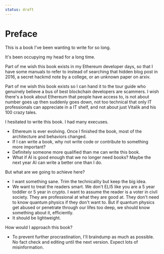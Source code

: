 ```yaml
---
status: draft
---
```


# Preface

This is a book I've been wanting to write for so long.

It's been occupying my head for a long time.

Part of me wish this book exists in my Ethereum developer days, so that I have some manuals to refer to instead of searching that hidden blog post in 2016, a secret hackmd note by a college, or an unknown paper on arxiv.

Part of me wish this book exists so I can hand it to the tour guide who genuinely believe a bus of best blockchain developers are scammers. I wish there's a book about Ethereum that people have access to, is not about number goes up then suddenly goes down, not too technical that only IT professionals can appreciate in a IT shelf, and not about just Vitalik and his 100 crazy tales.

I hesitated to write this book. I had many execuses.

- Ethereum is ever evolving. Once I finished the book, most of the architecture and behaviors changed.
- If I can write a book, why not write code or contribute to something more important?
- Definitely someone more qualified than me can write this book.
- What if AI is good enough that we no longer need books? Maybe the next year AI can write a better one than I do.

But what are we going to achieve here?

- I want something sane. Trim the technicality but keep the big idea.
- We want to treat the readers smart. We don't ELI5 like you are a 5 year toddler or 5 year in crypto. I want to assume the reader is a voter in civil society. They are professional at what they are good at. They don't need to know quantum physics if they don't want to. But if quantum physics get abused or penetrate through our lifes too deep, we should know something about it, efficiently.
- It should be lightweight.

How would I approach this book? 

- To prevent further procrastination, I'll braindump as much as possible. No fact check and editing until the next version. Expect lots of misinformation.

